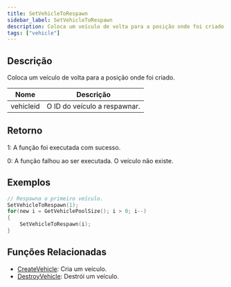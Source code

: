 ```yaml
---
title: SetVehicleToRespawn
sidebar_label: SetVehicleToRespawn
description: Coloca um veículo de volta para a posição onde foi criado.
tags: ["vehicle"]
---
```


## Descrição

Coloca um veículo de volta para a posição onde foi criado.

| Nome      | Descrição                    |
| --------- | ---------------------------- |
| vehicleid | O ID do veículo a respawnar. |

## Retorno

1: A função foi executada com sucesso.

0: A função falhou ao ser executada. O veículo não existe.

## Exemplos

```c
// Respawna o primeiro veículo.
SetVehicleToRespawn(1);
for(new i = GetVehiclePoolSize(); i > 0; i--)
{
    SetVehicleToRespawn(i);
}
```

## Funções Relacionadas

- [CreateVehicle](CreateVehicle): Cria um veículo.
- [DestroyVehicle](DestroyVehicle): Destrói um veículo.
